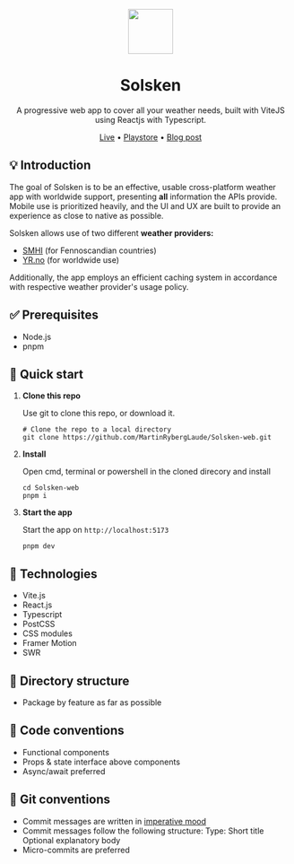 <p align="center">
   <img src="https://github.com/MartinRybergLaude/Solsken-PWA/blob/master/public/solsken.svg?raw=true" width="80" alt="">
</p>
<h1 align="center">
  Solsken
</h1>
<p align="center">
  A progressive web app to cover all your weather needs, built with ViteJS using Reactjs with Typescript.
</p>
<p align="center">
    <a href="https://solsken.app">Live</a>
  • <a href="https://play.google.com/store/apps/details?id=app.solsken.twa">Playstore</a>
  • <a href="https://mrlaude.com/blog/solsken-app">Blog post</a>
</p>

## 💡 Introduction

The goal of Solsken is to be an effective, usable cross-platform weather app with worldwide support, presenting **all** information the APIs provide. Mobile use is prioritized heavily, and the UI and UX are built to provide an experience as close to native as possible.

Solsken allows use of two different **weather providers:**

- [SMHI](https://opendata.smhi.se/) (for Fennoscandian countries)
- [YR.no](https://developer.yr.no/) (for worldwide use)

Additionally, the app employs an efficient caching system in accordance with respective weather provider's usage policy.

## ✅ Prerequisites

- Node.js
- pnpm

## 🚀 Quick start

1.  **Clone this repo**

    Use git to clone this repo, or download it.

    ```shell
    # Clone the repo to a local directory
    git clone https://github.com/MartinRybergLaude/Solsken-web.git
    ```

2.  **Install**

    Open cmd, terminal or powershell in the cloned direcory and install

    ```shell
    cd Solsken-web
    pnpm i
    ```

3.  **Start the app**

    Start the app on `http://localhost:5173`

    ```shell
    pnpm dev
    ```

## 🧐 Technologies

- Vite.js
- React.js
- Typescript
- PostCSS
- CSS modules
- Framer Motion
- SWR

## 📁 Directory structure

- Package by feature as far as possible

## 📑 Code conventions

- Functional components
- Props & state interface above components
- Async/await preferred

## 📑 Git conventions

- Commit messages are written in <a href="https://en.wikipedia.org/wiki/Imperative_mood">imperative mood</a>
- Commit messages follow the following structure:
  Type: Short title
  Optional explanatory body
- Micro-commits are preferred
